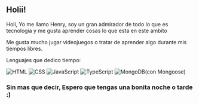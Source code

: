 ## Holii!
Holi, Yo me llamo Henry, soy un gran admirador de todo lo que es tecnologia y me gusta aprender cosas lo que esta en este ambito

Me gusta mucho jugar videojuegos o tratar de aprender algo durante mis tiempos libres.

Lenguajes que dedico tiempo:
<p>
  <img alt="HTML" src="https://img.shields.io/badge/HTML5-E34F26?style=for-the-badge&logo=html5&logoColor=white" />
  <img alt="CSS" src="https://img.shields.io/badge/CSS3-1572B6?style=for-the-badge&logo=css3&logoColor=white" />
  <img alt="JavaScript" src="https://img.shields.io/badge/JavaScript-323330?style=for-the-badge&logo=javascript&logoColor=F7DF1E" />
  <img alt="TypeScript" src="https://img.shields.io/badge/TypeScript-007ACC?style=for-the-badge&logo=typescript&logoColor=white">
  <img alt="MongoDB" src="https://img.shields.io/badge/MongoDB-4EA94B?style=for-the-badge&logo=mongodb&logoColor=white">(con Mongoose)
</p>

### Sin mas que decir, Espero que tengas una bonita noche o tarde :)
